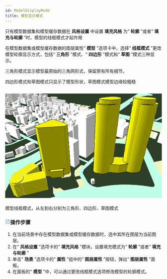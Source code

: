 ```yaml
---
id: ModelDisplayMode
title: 模型显示模式  
---  
```

只有模型数据集和模型缓存数据在 **风格设置** 中设置 **填充风格** 为“ **轮廓** ”或者“ **填充与轮廓** ”时，模型的线框模式才起作用

在模型数据集或模型缓存数据的图层属性“ **模型** ”选项卡中，选择“ **线框模式** ”更改模型轮廓显示方式，包括“ **三角形** ”模式、“
**四边形** ”模式和“ **草图** ”模式三种显示。

三角形模式显示模型最原始的三角网形式，保留原有所有细节。

四边形模式和草图模式只显示了模型形状，草图模式模型边缘较粗糙  

![](img/WireFrame.png)  
---  
模型线框模式，从左到右分别为三角形、四边形、草图模式  
  
### ![](../../img/read.gif)操作步骤

1. 在当前场景中存在模型数据集或模型缓存数据时，选中其所在图层为当前图层。
2. 在“ **风格设置** ”选项卡的“ **填充风格** ”模块，设置填充模式为“ **轮廓** ”或者“ **填充与轮廓** ”
3. 单击“ **场景** ”选项卡的“ **属性** ”组中的“ **图层属性** ”按钮，弹出“ **图层属性** ”面板。
4. 在面板的“ **模型** ”中，可以通过更改线框模式选项修改模型的轮廓模式。



